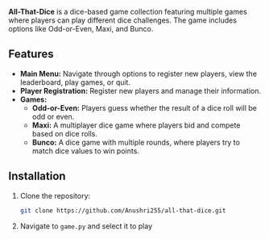 
**All-That-Dice** is a dice-based game collection featuring multiple games where players can play different dice challenges. The game includes options like Odd-or-Even, Maxi, and Bunco.

## Features

- **Main Menu:** Navigate through options to register new players, view the leaderboard, play games, or quit.
- **Player Registration:** Register new players and manage their information.
- **Games:**
  - **Odd-or-Even:** Players guess whether the result of a dice roll will be odd or even.
  - **Maxi:** A multiplayer dice game where players bid and compete based on dice rolls.
  - **Bunco:** A  dice game with multiple rounds, where players try to match dice values to win points.

## Installation

1. Clone the repository:
   ```bash
   git clone https://github.com/Anushri255/all-that-dice.git
   ```

2. Navigate to `game.py` and select it to play
